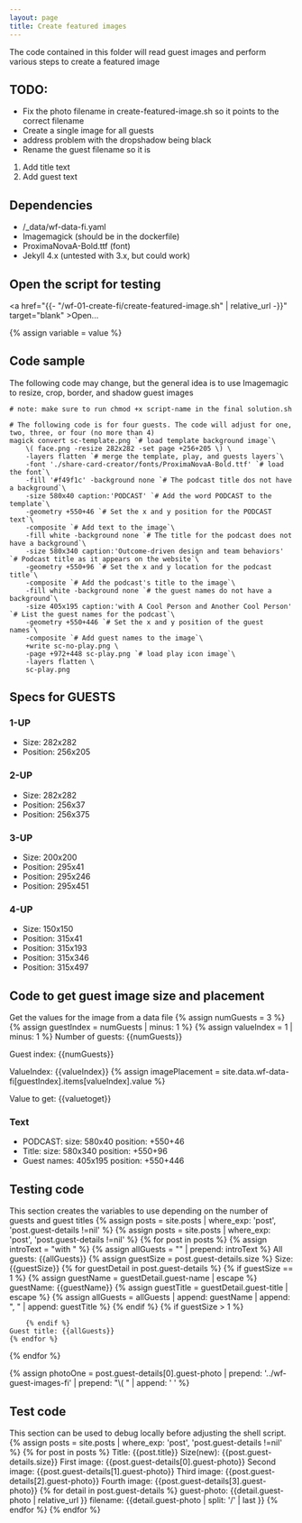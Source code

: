 ```yaml
---
layout: page
title: Create featured images
---
```

The code contained in this folder will read guest images and perform various steps to create a featured image

## TODO:
* Fix the photo filename in create-featured-image.sh so it points to the correct filename
* Create a single image for all guests
* address problem with the dropshadow being black
* Rename the guest filename so it is 

1. Add title text
2. Add guest text

## Dependencies
* /_data/wf-data-fi.yaml
* Imagemagick (should be in the dockerfile)
* ProximaNovaA-Bold.ttf (font)
* Jekyll 4.x (untested with 3.x, but could work)

## Open the script for testing
<a href="{{- "/wf-01-create-fi/create-featured-image.sh" | relative_url -}}" target="blank" >Open...</a>

{% assign variable = value %}

## Code sample
The following code may change, but the general idea is to use Imagemagic to resize, crop, border, and shadow guest images
```
# note: make sure to run chmod +x script-name in the final solution.sh

# The following code is for four guests. The code will adjust for one, two, three, or four (no more than 4)
magick convert sc-template.png `# load template background image`\
    \( face.png -resize 282x282 -set page +256+205 \) \
    -layers flatten `# merge the template, play, and guests layers`\
    -font './share-card-creator/fonts/ProximaNovaA-Bold.ttf' `# load the font`\
    -fill '#f49f1c' -background none `# The podcast title dos not have a background`\
    -size 580x40 caption:'PODCAST' `# Add the word PODCAST to the template`\
    -geometry +550+46 `# Set the x and y position for the PODCAST text`\
    -composite `# Add text to the image`\
    -fill white -background none `# The title for the podcast does not have a background`\
    -size 580x340 caption:'Outcome-driven design and team behaviors' `# Podcast title as it appears on the website`\
    -geometry +550+96 `# Set the x and y location for the podcast title`\
    -composite `# Add the podcast's title to the image`\
    -fill white -background none `# the guest names do not have a background`\
    -size 405x195 caption:'with A Cool Person and Another Cool Person' `# List the guest names for the podcast`\
    -geometry +550+446 `# Set the x and y position of the guest names`\
    -composite `# Add guest names to the image`\
    +write sc-no-play.png \
    -page +972+448 sc-play.png `# load play icon image`\
    -layers flatten \
    sc-play.png
```

## Specs for GUESTS
### 1-UP
* Size: 282x282
* Position: 256x205

### 2-UP
* Size: 282x282
* Position: 256x37
* Position: 256x375

### 3-UP
* Size: 200x200
* Position: 295x41
* Position: 295x246
* Position: 295x451

### 4-UP
* Size: 150x150
* Position: 315x41
* Position: 315x193
* Position: 315x346
* Position: 315x497

## Code to get guest image size and placement
Get the values for the image from a data file
{% assign numGuests = 3 %}
{% assign guestIndex = numGuests | minus: 1 %}
{% assign valueIndex = 1 | minus: 1 %}
Number of guests: {{numGuests}}

Guest index: {{numGuests}}

ValueIndex: {{valueIndex}}
{% assign imagePlacement = site.data.wf-data-fi[guestIndex].items[valueIndex].value %}

Value to get: {{valuetoget}}

### Text
* PODCAST: size: 580x40 position: +550+46
* Title: size: 580x340 position: +550+96
* Guest names: 405x195 position: +550+446

## Testing code
This section creates the variables to use depending on the number of guests and guest titles
{% assign posts = site.posts | where_exp: 'post', 'post.guest-details !=nil' %}
{% assign posts = site.posts | where_exp: 'post', 'post.guest-details !=nil' %}
{% for post in posts %}
    {% assign introText = "with " %}
    {% assign allGuests = "" | prepend: introText %}
    All guests: {{allGuests}}
    {% assign guestSize = post.guest-details.size %}
    Size: {{guestSize}}
    {% for guestDetail in post.guest-details %}
        {% if guestSize == 1 %}
            {% assign guestName = guestDetail.guest-name | escape %}
            guestName: {{guestName}}
            {% assign guestTitle = guestDetail.guest-title | escape %}
            {% assign allGuests = allGuests | 
                append: guestName | 
                append: ", " | 
                append: guestTitle %}
        {% endif %}
        {% if guestSize > 1 %}
            
        {% endif %}
    Guest title: {{allGuests}}
    {% endfor %}
{% endfor %}


{% assign photoOne = post.guest-details[0].guest-photo | prepend: '../wf-guest-images-fi' | prepend: "&#92;( " | append: '&#10;&#10;' %}






## Test code
This section can be used to debug locally before adjusting the shell script.
{% assign posts = site.posts | where_exp: 'post', 'post.guest-details !=nil' %}
{% for post in posts %}
    Title: {{post.title}}
    Size(new): {{post.guest-details.size}}
    First image: {{post.guest-details[0].guest-photo}}
    Second image: {{post.guest-details[1].guest-photo}}
    Third image: {{post.guest-details[2].guest-photo}}
    Fourth image: {{post.guest-details[3].guest-photo}}
    {% for detail in post.guest-details %}
        guest-photo: {{detail.guest-photo | relative_url }}
        filename: {{detail.guest-photo | split: '/' | last }}
    {% endfor %}
{% endfor %}

